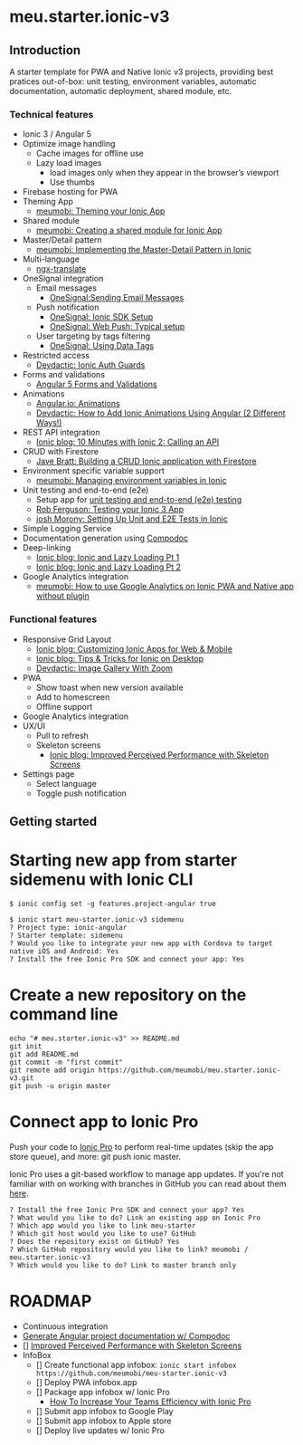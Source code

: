 # meu.starter.ionic-v3

## Introduction

A starter template for PWA and Native Ionic v3 projects, providing best pratices out-of-box: unit testing, environment variables, automatic documentation, automatic deployment, shared module, etc.

### Technical features

- Ionic 3 / Angular 5
- Optimize image handling
  - Cache images for offline use
  - Lazy load images
    - load images only when they appear in the browser’s viewport
    - Use thumbs
- Firebase hosting for PWA
- Theming App
  - [meumobi: Theming your Ionic App](http://meumobi.github.io/ionic/2017/08/17/theming-ionic-app.html)
- Shared module
  - [meumobi: Creating a shared module for Ionic App](http://meumobi.github.io/ionic/2017/08/23/creating-shared-module-ionic.html)
- Master/Detail pattern
  - [meumobi: Implementing the Master-Detail Pattern in Ionic](http://meumobi.github.io/ionic/2017/08/23/implementing-master-detail-ionic.html)
- Multi-language
  - [ngx-translate]()
- OneSignal integration
  - Email messages
    - [OneSignal:Sending Email Messages](https://documentation.onesignal.com/docs/email-quickstart)
  - Push notification
    - [OneSignal: Ionic SDK Setup](https://documentation.onesignal.com/docs/ionic-sdk-setup)
    - [OneSignal: Web Push: Typical setup](https://documentation.onesignal.com/docs/web-push-typical-setup)
  - User targeting by tags filtering
    - [OneSignal: Using Data Tags](https://documentation.onesignal.com/docs/data-tags)
- Restricted access
  - [Devdactic: Ionic Auth Guards](https://devdactic.com/ionic-auth-guards/)
- Forms and validations
  - [Angular 5 Forms and Validations](https://medium.com/learn-angular/angular-5-forms-and-validations-343a585ecf50)
- Animations
  - [Angular.io: Animations](https://angular.io/guide/animations)
  - [Devdactic: How to Add Ionic Animations Using Angular (2 Different Ways!)](https://devdactic.com/animations-ionic-app/)
- REST API integration
  - [Ionic blog: 10 Minutes with Ionic 2: Calling an API](https://blog.ionicframework.com/10-minutes-with-ionic-2-calling-an-api/)
- CRUD with Firestore
  - [Jave Bratt: Building a CRUD Ionic application with Firestore](https://javebratt.com/crud-ionic-firestore/)
- Environment specific variable support
  - [meumobi: Managing environment variables in Ionic](http://meumobi.github.io/ionic/2017/08/09/managing-environment-ionic.html)
- Unit testing and end-to-end (e2e)
  - Setup app for [unit testing and end-to-end (e2e) testing](https://blog.ionicframework.com/basic-unit-testing-in-ionic/)
  - [Rob Ferguson: Testing your Ionic 3 App](https://robferguson.org/blog/2017/11/28/testing-your-ionic-3-app/)
  - [josh Morony: Setting Up Unit and E2E Tests in Ionic](https://www.youtube.com/watch?v=8ApX7EhkBDs)
- Simple Logging Service
- Documentation generation using [Compodoc](https://compodoc.github.io/website/)
- Deep-linking
  - [Ionic blog: Ionic and Lazy Loading Pt 1](https://blog.ionicframework.com/ionic-and-lazy-loading-pt-1/)
  - [Ionic blog: Ionic and Lazy Loading Pt 2](https://blog.ionicframework.com/ionic-and-lazy-loading-pt-2/)
- Google Analytics integration
  - [meumobi: How to use Google Analytics on Ionic PWA and Native app without plugin](http://meumobi.github.io/ionic/pwa/2018/04/12/using-analytics-ionic-app-pwa-native.html)

### Functional features

- Responsive Grid Layout
  - [Ionic blog: Customizing Ionic Apps for Web & Mobile](https://blog.ionicframework.com/customizing-ionic-apps-for-web-mobile/)
  - [Ionic blog: Tips & Tricks for Ionic on Desktop](https://blog.ionicframework.com/tips-tricks-for-ionic-on-desktop/)
  - [Devdactic: Image Gallery With Zoom](https://devdactic.com/ionic-image-gallery-zoom/)
- PWA
  - Show toast when new version available
  - Add to homescreen
  - Offline support
- Google Analytics integration
- UX/UI
  - Pull to refresh
  - Skeleton screens
    - [Ionic blog: Improved Perceived Performance with Skeleton Screens](https://blog.ionicframework.com/improved-perceived-performance-with-skeleton-screens/)
- Settings page
  - Select language
  - Toggle push notification

## Getting started


# Starting new app from starter sidemenu with Ionic CLI

```
$ ionic config set -g features.project-angular true

$ ionic start meu-starter.ionic-v3 sidemenu
? Project type: ionic-angular
? Starter template: sidemenu
? Would you like to integrate your new app with Cordova to target native iOS and Android: Yes
? Install the free Ionic Pro SDK and connect your app: Yes
```

# Create a new repository on the command line

```
echo "# meu.starter.ionic-v3" >> README.md
git init
git add README.md
git commit -m "first commit"
git remote add origin https://github.com/meumobi/meu.starter.ionic-v3.git
git push -u origin master
```

# Connect app to Ionic Pro

Push your code to [Ionic Pro](https://ionicframework.com/pro) to perform real-time updates (skip the app store queue), and more: git push ionic master.

Ionic Pro uses a git-based workflow to manage app updates. If you're not familiar with on working with branches in GitHub you can read about them [here](https://guides.github.com/introduction/flow/).

```
? Install the free Ionic Pro SDK and connect your app? Yes
? What would you like to do? Link an existing app on Ionic Pro
? Which app would you like to link meu-starter
? Which git host would you like to use? GitHub
? Does the repository exist on GitHub? Yes
? Which GitHub repository would you like to link? meumobi / meu.starter.ionic-v3
? Which would you like to do? Link to master branch only
```

# ROADMAP

- Continuous integration
- [Generate Angular project documentation w/ 
Compodoc](https://compodoc.github.io/compodoc/)
- [] 
[Improved Perceived Performance with Skeleton Screens](https://blog.ionicframework.com/improved-perceived-performance-with-skeleton-screens/)
- InfoBox
  - [] Create functional app infobox: `ionic start infobox https://github.com/meumobi/meu-starter.ionic-v3`
  - [] Deploy PWA infobox.app
  - [] Package app infobox w/ Ionic Pro
    - [How To Increase Your Teams Efficiency with Ionic Pro](https://devdactic.com/efficiency-ionic-pro/)
  - [] Submit app infobox to Google Play
  - [] Submit app infobox to Apple store
  - [] Deploy live updates w/ Ionic Pro